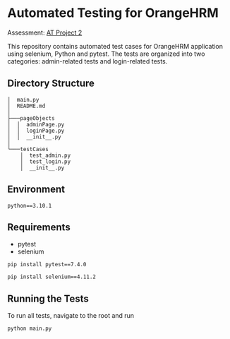 # Automated Testing for OrangeHRM
Assessment: [AT Project 2](https://docs.google.com/document/d/11aHRJiFGg5lp7LSf2dTQ2VAPh0gFagivnDtTEBVzqzI/edit?usp=sharing)

This repository contains automated test cases for OrangeHRM application using selenium, Python and pytest. 
The tests are organized into two categories: admin-related tests and login-related tests. 

## Directory Structure

```plaintext
│  main.py
│  README.md
│
├───pageObjects
│  │  adminPage.py
│  │  loginPage.py
│  │  __init__.py
│
└───testCases
    │  test_admin.py
    │  test_login.py
    │  __init__.py
```

## Environment
    python==3.10.1

## Requirements
- pytest
- selenium


```commandline
pip install pytest==7.4.0
```

```commandline
pip install selenium==4.11.2
```

## Running the Tests

To run all tests, navigate to the root and run
    
```commandline
python main.py
```
